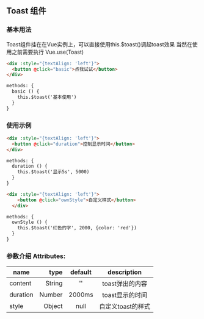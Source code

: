 ## Toast 组件

### 基本用法

Toast组件挂在在Vue实例上，可以直接使用this.$toast()调起toast效果
当然在使用之前需要执行 Vue.use(Toast)

<template>
  <div :style="{textAlign: 'left'}">
    <button @click="basic">点我试试</button>
  </div>
</template>


```html
<div :style="{textAlign: 'left'}">
  <button @click="basic">点我试试</button>
</div>

methods: {
  basic () {
    this.$toast('基本使用')
  }
}
```

### 使用示例

<template>
  <div :style="{textAlign: 'left'}">
    <button @click="duration">控制显示时间</button>
  </div>
</template>


```html
<div :style="{textAlign: 'left'}">
  <button @click="duration">控制显示时间</button>
</div>

methods: {
  duration () {
    this.$toast('显示5s', 5000)
  }
}
```

<template>
  <div :style="{textAlign: 'left'}">
    <button @click="ownStyle">自定义样式</button>
  </div>
</template>

```html
<div :style="{textAlign: 'left'}">
    <button @click="ownStyle">自定义样式</button>
  </div>

methods: {
  ownStyle () {
    this.$toast('红色的字', 2000, {color: 'red'})
  }
}
```

### 参数介绍 Attributes:
name            |           type     |  default   |    description
--------------- | -------------:     | :--------: | :--------------------------------------------------------:
content             |   String | ''     |    toast弹出的内容
duration          |         Number     |  2000ms        |   toast显示的时间
style | Object | null | 自定义toast的样式

<script>
import Toast from 'package/toast/index.js'
import Vue from 'vue'

Vue.use(Toast)

export default {
  methods: {
    ownStyle () {
      this.$toast('红色的字', 2000, {color: 'red'})
    },
    duration () {
      this.$toast('显示5s', 5000)
    },
    basic () {
      this.$toast('基本使用')
    }
  },
  mounted () {
    this.$toast('欢迎使用toast组件')
  }
}
</script>
